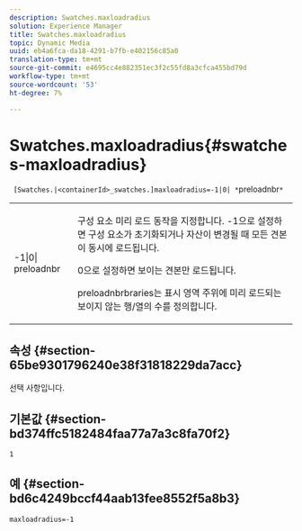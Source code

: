 ```yaml
---
description: Swatches.maxloadradius
solution: Experience Manager
title: Swatches.maxloadradius
topic: Dynamic Media
uuid: eb4a6fca-da18-4291-b7fb-e402156c85a0
translation-type: tm+mt
source-git-commit: e4695cc4e882351ec3f2c55fd8a3cfca455bd79d
workflow-type: tm+mt
source-wordcount: '53'
ht-degree: 7%

---
```



# Swatches.maxloadradius{#swatches-maxloadradius}

` [Swatches.|<containerId>_swatches.]maxloadradius=-1|0| *`preloadnbr`*`

<table id="table_012E1D178BFA4BD9814A7AAD2B4403BB"> 
 <tbody> 
  <tr> 
   <td> <p> <span class="codeph"> -1|0|<span class="varname"> preloadnbr</span></span> </p> </td> 
   <td> <p>구성 요소 미리 로드 동작을 지정합니다. <span class="codeph"> -1</span>으로 설정하면 구성 요소가 초기화되거나 자산이 변경될 때 모든 견본이 동시에 로드됩니다. </p> <p><span class="codeph"> 0</span>으로 설정하면 보이는 견본만 로드됩니다. </p> <p><span class="codeph"><span class="varname"> </span></span> preloadnbrbraries는 표시 영역 주위에 미리 로드되는 보이지 않는 행/열의 수를 정의합니다. </p> </td> 
  </tr> 
 </tbody> 
</table>

## 속성 {#section-65be9301796240e38f31818229da7acc}

선택 사항입니다.

## 기본값 {#section-bd374ffc5182484faa77a7a3c8fa70f2}

`1`

## 예 {#section-bd6c4249bccf44aab13fee8552f5a8b3}

`maxloadradius=-1`
